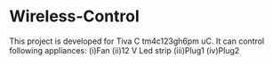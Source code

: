 # Wireless-Control
This project is developed for Tiva C tm4c123gh6pm uC. It can control following appliances:  (i)Fan  (ii)12 V Led strip  (iii)Plug1  (iv)Plug2
